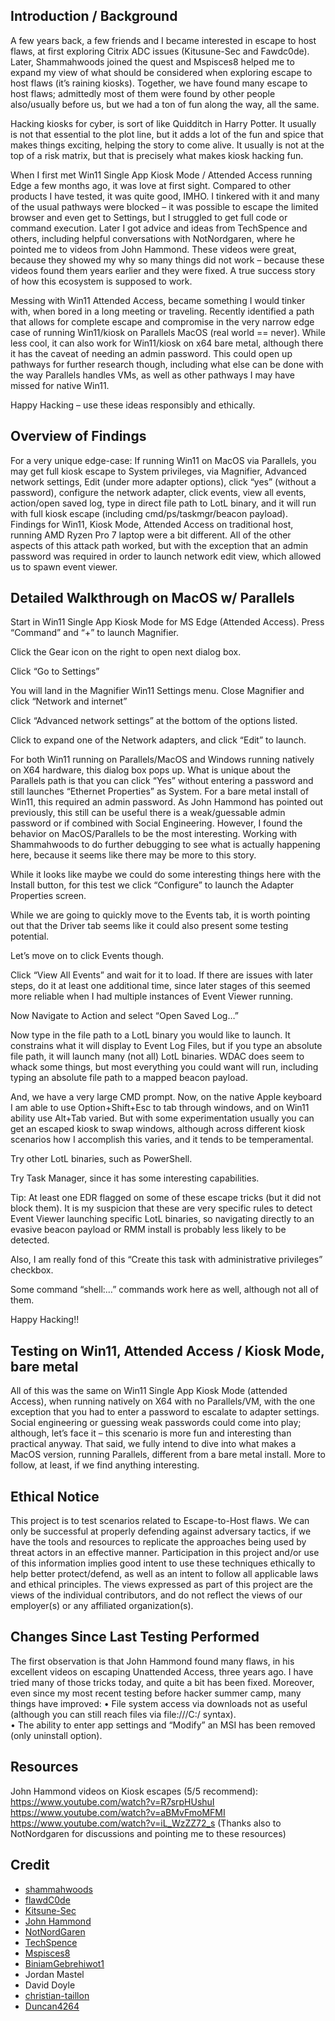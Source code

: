 ## Introduction / Background
A few years back, a few friends and I became interested in escape to host flaws, at first exploring Citrix ADC issues (Kitusune-Sec and Fawdc0de). Later, Shammahwoods joined the quest and Mspisces8 helped me to expand my view of what should be considered when exploring escape to host flaws (it’s raining kiosks).  Together, we have found many escape to host flaws; admittedly most of them were found by other people also/usually before us, but we had a ton of fun along the way, all the same.

Hacking kiosks for cyber, is sort of like Quidditch in Harry Potter.  It usually is not that essential to the plot line, but it adds a lot of the fun and spice that makes things exciting, helping the story to come alive.  It usually is not at the top of a risk matrix, but that is precisely what makes kiosk hacking fun.  

When I first met Win11 Single App Kiosk Mode / Attended Access running Edge a few months ago, it was love at first sight.  Compared to other products I have tested, it was quite good, IMHO.  I tinkered with it and many of the usual pathways were blocked – it was possible to escape the limited browser and even get to Settings, but I struggled to get full code or command execution.  Later I got advice and ideas from TechSpence and others, including helpful conversations with NotNordgaren, where he pointed me to videos from John Hammond.  These videos were great, because they showed my why so many things did not work – because these videos found them years earlier and they were fixed.  A true success story of how this ecosystem is supposed to work.  

Messing with Win11 Attended Access, became something I would tinker with, when bored in a long meeting or traveling.  Recently identified a path that allows for complete escape and compromise in the very narrow edge case of running Win11/kiosk on Parallels MacOS (real world == never).  While less cool, it can also work for Win11/kiosk on x64 bare metal, although there it has the caveat of needing an admin password.  This could open up pathways for further research though, including what else can be done with the way Parallels handles VMs, as well as other pathways I may have missed for native Win11.

Happy Hacking – use these ideas responsibly and ethically.  

## Overview of Findings
For a very unique edge-case:  If running Win11 on MacOS via Parallels, you may get full kiosk escape to System privileges, via Magnifier, Advanced network settings, Edit (under more adapter options), click “yes” (without a password), configure the network adapter, click events, view all events, action/open saved log, type in direct file path to LotL binary, and it will run with full kiosk escape (including cmd/ps/taskmgr/beacon payload). 
Findings for Win11, Kiosk Mode, Attended Access on traditional host, running AMD Ryzen Pro 7 laptop were a bit different. All of the other aspects of this attack path worked, but with the exception that an admin password was required in order to launch network edit view, which allowed us to spawn event viewer. 

## Detailed Walkthrough on MacOS w/ Parallels
Start in Win11 Single App Kiosk Mode for MS Edge (Attended Access).
Press “Command” and “+” to launch Magnifier.
 
Click the Gear icon on the right to open next dialog box.
 
Click “Go to Settings”
 
You will land in the Magnifier Win11 Settings menu.  Close Magnifier and click “Network and internet”
 
Click “Advanced network settings” at the bottom of the options listed.
 
Click to expand one of the Network adapters, and click “Edit” to launch.
 
For both Win11 running on Parallels/MacOS and Windows running natively on X64 hardware, this dialog box pops up.  What is unique about the Parallels path is that you can click “Yes” without entering a password and still launches “Ethernet Properties” as System. For a bare metal install of Win11, this required an admin password.  As John Hammond has pointed out previously, this still can be useful there is a weak/guessable admin password or if combined with Social Engineering.  However, I found the behavior on MacOS/Parallels to be the most interesting.  Working with Shammahwoods to do further debugging to see what is actually happening here, because it seems like there may be more to this story.  
 
While it looks like maybe we could do some interesting things here with the Install button, for this test we click “Configure” to launch the Adapter Properties screen.
 
While we are going to quickly move to the Events tab, it is worth pointing out that the Driver tab seems like it could also present some testing potential.
 
Let’s move on to click Events though.
 
Click “View All Events” and wait for it to load. If there are issues with later steps, do it at least one additional time, since later stages of this seemed more reliable when I had multiple instances of Event Viewer running. 
 
Now Navigate to Action and select “Open Saved Log…” 
 
Now type in the file path to a LotL binary you would like to launch. It constrains what it will display to Event Log Files, but if you type an absolute file path, it will launch many (not all) LotL binaries.  WDAC does seem to whack some things, but most everything you could want will run, including typing an absolute file path to a mapped beacon payload.  
 
And, we have a very large CMD prompt.  Now, on the native Apple keyboard I am able to use Option+Shift+Esc to tab through windows, and on Win11 ability use Alt+Tab varied. But with some experimentation usually you can get an escaped kiosk to swap windows, although across different kiosk scenarios how I accomplish this varies, and it tends to be temperamental.  
 
Try other LotL binaries, such as PowerShell.
 
Try Task Manager, since it has some interesting capabilities.
 
Tip: At least one EDR flagged on some of these escape tricks (but it did not block them). It is my suspicion that these are very specific rules to detect Event Viewer launching specific LotL binaries, so navigating directly to an evasive beacon payload or RMM install is probably less likely to be detected. 
 
Also, I am really fond of this “Create this task with administrative privileges” checkbox.  
 
Some command “shell:…” commands work here as well, although not all of them.
 
Happy Hacking!!  

## Testing on Win11, Attended Access / Kiosk Mode, bare metal
All of this was the same on Win11 Single App Kiosk Mode (attended Access), when running natively on X64 with no Parallels/VM, with the one exception that you had to enter a password to escalate to adapter settings.  Social engineering or guessing weak passwords could come into play; although, let’s face it – this scenario is more fun and interesting than practical anyway.  That said, we fully intend to dive into what makes a MacOS version, running Parallels, different from a bare metal install.  More to follow, at least, if we find anything interesting.  

## Ethical Notice
This project is to test scenarios related to Escape-to-Host flaws.  We can only be successful at properly defending against adversary tactics, if we have the tools and resources to replicate the approaches being used by threat actors in an effective manner. Participation in this project and/or use of this information implies good intent to use these techniques ethically to help better protect/defend, as well as an intent to follow all applicable laws and ethical principles. The views expressed as part of this project are the views of the individual contributors, and do not reflect the views of our employer(s) or any affiliated organization(s).  

## Changes Since Last Testing Performed 
The first observation is that John Hammond found many flaws, in his excellent videos on escaping Unattended Access, three years ago.  I have tried many of those tricks today, and quite a bit has been fixed.  Moreover, even since my most recent testing before hacker summer camp, many things have improved:
•	File system access via downloads not as useful (although you can still reach files via file:///C:/ syntax).  
•	The ability to enter app settings and “Modify” an MSI has been removed (only uninstall option).

## Resources 
John Hammond videos on Kiosk escapes (5/5 recommend):
https://www.youtube.com/watch?v=R7srpHUshuI
https://www.youtube.com/watch?v=aBMvFmoMFMI
https://www.youtube.com/watch?v=iL_WzZZ72_s
(Thanks also to NotNordgaren for discussions and pointing me to these resources)

## Credit
- [shammahwoods](https://github.com/shammahwoods)
- [flawdC0de](https://github.com/flawdC0de)
- [Kitsune-Sec](https://github.com/Kitsune-Sec)
- [John Hammond](https://github.com/JohnHammond)
- [NotNordGaren](https://x.com/NotNordgaren)
- [TechSpence](https://github.com/techspence)
- [Mspisces8](https://x.com/mspisces8)
- [BiniamGebrehiwot1](https://github.com/BiniamGebrehiwot1)
- Jordan Mastel
- David Doyle
- [christian-taillon](https://github.com/christian-taillon)
- [Duncan4264](https://github.com/Duncan4264)
